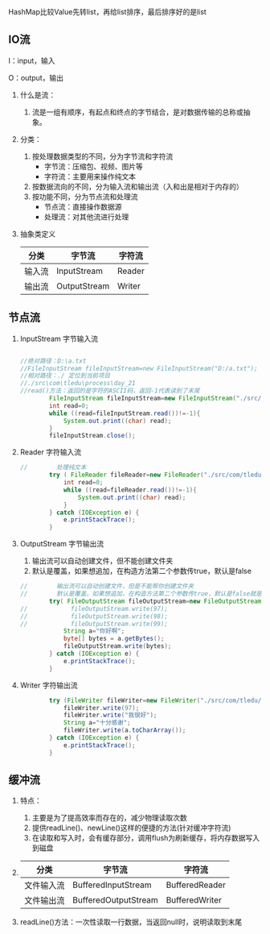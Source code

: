 HashMap比较Value先转list，再给list排序，最后排序好的是list

## IO流

I：input，输入

O：output，输出

1. 什么是流：

   1. 流是一组有顺序，有起点和终点的字节结合，是对数据传输的总称或抽象。

2. 分类：

   1. 按处理数据类型的不同，分为字节流和字符流
      - 字节流：压缩包、视频、图片等
      - 字符流：主要用来操作纯文本
   2. 按数据流向的不同，分为输入流和输出流（入和出是相对于内存的）
   3. 按功能不同，分为节点流和处理流
      - 节点流：直接操作数据源
      - 处理流：对其他流进行处理

3. 抽象类定义

   | 分类   | 字节流       | 字符流 |
   | ------ | ------------ | ------ |
   | 输入流 | InputStream  | Reader |
   | 输出流 | OutputStream | Writer |

## 节点流

1. InputStream 字节输入流
   ```java
   
   //绝对路径：D:\a.txt
   //FileInputStream fileInputStream=new FileInputStream("D:/a.txt");
   //相对路径：./ 定位到当前项目
   //./src\com\tledu\process\day_21
   //read()方法：返回的是字符的ASCII码，返回-1代表读到了末尾
           FileInputStream fileInputStream=new FileInputStream("./src/com/tledu/process/day_20/Room.java");
           int read=0;
           while ((read=fileInputStream.read())!=-1){
               System.out.print((char) read);
           }
           fileInputStream.close();
   ```
   
   
2. Reader 字符输入流
   
   ```java
   //        处理纯文本
           try ( FileReader fileReader=new FileReader("./src/com/tledu/process/day_20/Room.java")){
               int read=0;
               while ((read=fileReader.read())!=-1){
                   System.out.print((char) read);
               }
           } catch (IOException e) {
               e.printStackTrace();
           }
   ```
   
   
3. OutputStream 字节输出流
   1. 输出流可以自动创建文件，但不能创建文件夹
   2. 默认是覆盖，如果想追加，在构造方法第二个参数传true，默认是false
   
   ```java
   //        输出流可以自动创建文件，但是不能帮你创建文件夹
   //        默认是覆盖，如果想追加，在构造方法第二个参数传true，默认是false就是覆盖
           try( FileOutputStream fileOutputStream=new FileOutputStream("D:/b.txt",false)) {
   //            fileOutputStream.write(97);
   //            fileOutputStream.write(98);
   //            fileOutputStream.write(99);
               String a="你好啊";
               byte[] bytes = a.getBytes();
               fileOutputStream.write(bytes);
           } catch (IOException e) {
               e.printStackTrace();
           }
   ```
   
    
4. Writer 字符输出流

   ```java
           try (FileWriter fileWriter=new FileWriter("./src/com/tledu/process/day_21/b.txt");){
               fileWriter.write(97);
               fileWriter.write("我很好");
               String a="十分感谢";
               fileWriter.write(a.toCharArray());
           } catch (IOException e) {
               e.printStackTrace();
           }
   ```

   

## 缓冲流

1. 特点：

   1. 主要是为了提高效率而存在的，减少物理读取次数
   2. 提供readLine()、newLine()这样的便捷的方法(针对缓冲字符流)
   3. 在读取和写入时，会有缓存部分，调用flush为刷新缓存，将内存数据写入到磁盘

2. | 分类       | 字节流               | 字符流         |
   | ---------- | -------------------- | -------------- |
   | 文件输入流 | BufferedInputStream  | BufferedReader |
   | 文件输出流 | BufferedOutputStream | BufferedWriter |

3. readLine()方法：一次性读取一行数据，当返回null时，说明读取到末尾

